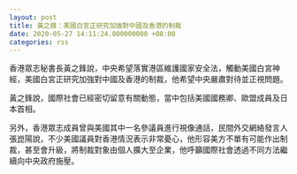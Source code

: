 ```yaml
---
layout: post
title: 黃之鋒：美國白宮正研究加強對中國及香港的制裁
date: 2020-05-27 14:11:24.000000000 +08:00
categories: rss
---
```


香港眾志秘書長黃之鋒說，中央希望落實港區維護國家安全法，觸動美國白宮神經，美國白宮正研究加強對中國及香港的制裁，他希望中央嚴肅對待並正視問題。

黃之鋒說，國際社會已經密切留意有關動態，當中包括美國國務卿、歐盟成員及日本首相。

另外，香港眾志成員曾與美國其中一名參議員進行視像通話，民間外交網絡發言人張崑陽說，不少美國議員對香港情況表示非常憂心，他形容美方不單有可能作出制裁，甚至會升級，將制裁對象由個人擴大至企業，他呼籲國際社會透過不同方法繼續向中央政府施壓。
